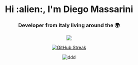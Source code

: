 
<h1 align="center">Hi :alien:, I'm Diego Massarini</h1>
<h3 align="center">Developer from Italy living around the 🌍</h3>




<div align="center">
  
<img src ="https://github-readme-stats.vercel.app/api/top-langs/?username=webdiego&layout=compact&langs_count=10&hide=html,css,scss,shell,pug&bg_color=1f1f1f&title_color=fff&text_color=fff&custom_title=Languages&card_width=250">
                                                                                             
[![GitHub Streak](http://github-readme-streak-stats.herokuapp.com?user=webdiego&theme=ayu-light&date_format=M%20j%5B%2C%20Y%5D&background=1f1f1f)](https://git.io/streak-stats)
  


![ddd](https://komarev.com/ghpvc/?username=webdiego&color=grey)
  </div>
